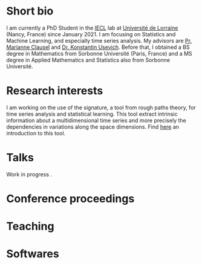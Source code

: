 # Short bio

I am currently a PhD Student in the [IECL](https://iecl.univ-lorraine.fr/home/) lab at [Université de Lorraine](https://www.univ-lorraine.fr/en/) (Nancy, France) since January 2021. I am focusing on Statistics and Machine Learning, and especially time series analysis. My advisors are [Pr. Marianne Clausel](https://sites.google.com/site/marianneclausel/) and [Dr. Konstantin Usevich](http://w3.cran.univ-lorraine.fr/konstantin.usevich). Before that, I obtained a BS degree in Mathematics from Sorbonne Université (Paris, France) and a MS degree in Applied Mathematics and Statistics also from Sorbonne Université.

# Research interests

I am working on the use of the signature, a tool from rough paths theory, for time series analysis and statistical learning. This tool extract intrinsic information about a multidimensional time series and more precisely the dependencies in variations along the space dimensions. Find [here](https://arxiv.org/abs/1603.03788) an introduction to this tool.

# Talks

Work in progress .

<!-- - June 2022. Oral presentation at GDR TRAG annual conference in Nanterre, France. [Conference website](https://trag2022.sciencesconf.org/).
- June 2022. 15 min oral presentation at 53th _Journées de Statistiques de la Société Française de Statistique_ in Lyon, France. Title: Barycenters of time series: a new approach with the signature method. [Conference website](https://jds22.sciencesconf.org/).
- August 2022. Oral presentation at the _Journées MAS (Modélisation, Aléatoire et Statistique)_ annual conference in Rouen, France. [Conference website](https://mas2022.sciencesconf.org/).
- September 2022. Oral presentation at the 28th _Colloque Francophone de Traitement du Signal et des Images_. [Conference website](http://gretsi.fr/colloque2022/). -->


# Conference proceedings

# Teaching

# Softwares

<!-- # Awards and grants

- 2022 Japanese Society for the Promotion of Science (JSPS) fellowship for research in Japan. I have been working for two months at JAMSTEC Research Institute for Global Change in collaboration with Dr. Nozomi Sugiura. <https://www.jamstec.go.jp/rigc/e/> -->


































<!-- ## Welcome to GitHub Pages

You can use the [editor on GitHub](https://github.com/Raph-AI/raph-ai.github.io/edit/main/docs/index.md) to maintain and preview the content for your website in Markdown files.

Whenever you commit to this repository, GitHub Pages will run [Jekyll](https://jekyllrb.com/) to rebuild the pages in your site, from the content in your Markdown files. -->

<!-- ### Markdown

Markdown is a lightweight and easy-to-use syntax for styling your writing. It includes conventions for

```markdown
Syntax highlighted code block

# Header 1
## Header 2
### Header 3

- Bulleted
- List

1. Numbered
2. List

**Bold** and _Italic_ and `Code` text

[Link](url) and ![Image](src)
```

For more details see [Basic writing and formatting syntax](https://docs.github.com/en/github/writing-on-github/getting-started-with-writing-and-formatting-on-github/basic-writing-and-formatting-syntax).

### Jekyll Themes

Your Pages site will use the layout and styles from the Jekyll theme you have selected in your [repository settings](https://github.com/Raph-AI/raph-ai.github.io/settings/pages). The name of this theme is saved in the Jekyll `_config.yml` configuration file.

### Support or Contact

Having trouble with Pages? Check out our [documentation](https://docs.github.com/categories/github-pages-basics/) or [contact support](https://support.github.com/contact) and we’ll help you sort it out. -->
